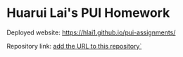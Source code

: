 # Huarui Lai's PUI Homework

Deployed website: https://hlai1.github.io/pui-assignments/

Repository link: [add the URL to this repository`](https://github.com/hlai1/pui-assignments/tree/main)
